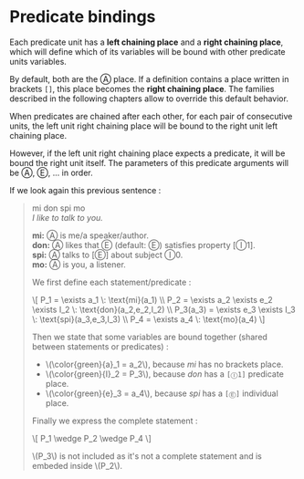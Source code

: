 # Predicate bindings

Each predicate unit has a **left chaining place** and a **right chaining place**,
which will define which of its variables will be bound with other predicate
units variables.

By default, both are the Ⓐ place. If a definition contains a place written in
brackets `[]`, this place becomes the **right chaining place**. The families
described in the following chapters allow to override this default behavior.

When predicates are chained after each other, for each pair of consecutive
units, the left unit right chaining place will be bound to the right unit left
chaining place.

However, if the left unit right chaining place expects a predicate, it will be
bound the right unit itself. The parameters of this predicate arguments will
be Ⓐ, Ⓔ, ... in order.

If we look again this previous sentence :

> mi don spi mo  
> *I like to talk to you.*
>
> **mi:** Ⓐ is me/a speaker/author.  
> **don:** Ⓐ likes that Ⓔ (default: Ⓔ) satisfies property [Ⓘ1].  
> **spi:** Ⓐ talks to [Ⓔ] about subject Ⓘ0.  
> **mo:** Ⓐ is you, a listener.
>
> We first define each statement/predicate :
>
> \\[
> P_1 = \exists a_1 \\: \text{mi}(a_1) \\\\
> P_2 = \exists a_2 \exists e_2 \exists I_2 \\: \text{don}(a_2,e_2,I_2) \\\\
> P_3(a_3) = \exists e_3 \exists I_3 \\: \text{spi}(a_3,e_3,I_3) \\\\
> P_4 = \exists a_4 \\: \text{mo}(a_4)
> \\]
>
> Then we state that some variables are bound together (shared between
> statements or predicates) :
>
> - \\(\\color{green}{a}_1 = a_2\\), because *mi* has no brackets place.
> - \\(\\color{green}{I}_2 = P_3\\), because *don* has a `[Ⓘ1]`  predicate place.
> - \\(\\color{green}{e}_3 = a_4\\), because *spi* has a `[Ⓔ]`  individual place.
>
> Finally we express the complete statement :
>
> \\[
> P_1 \wedge P_2 \wedge P_4
> \\]
>
> \\(P_3\\) is not included as it's not a complete statement and is embeded
> inside \\(P_2\\).